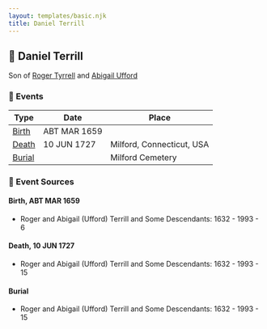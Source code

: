 ```yaml
---
layout: templates/basic.njk
title: Daniel Terrill
---
```

## 🔵 Daniel Terrill

Son of [Roger Tyrrell](/people/2/2108514) and [Abigail Ufford](/people/9/99473444)

### 📆 Events

Type | Date | Place
------ | ------ | ------
[Birth](#event-a9c77a38-6838-4eeb-9325-c759809bc2ea) | ABT MAR 1659 |
[Death](#event-758dd997-5be6-4692-bfaf-603300bbe1db) | 10 JUN 1727 | Milford, Connecticut, USA
[Burial](#event-b6d0a0ce-fb93-45f4-bbfa-d209bad2001c) |  | Milford Cemetery

### 📰 Event Sources

#### <a id="event-a9c77a38-6838-4eeb-9325-c759809bc2ea"></a> Birth, ABT MAR 1659
* Roger and Abigail (Ufford) Terrill and Some Descendants: 1632 - 1993  - 6

#### <a id="event-758dd997-5be6-4692-bfaf-603300bbe1db"></a> Death, 10 JUN 1727
* Roger and Abigail (Ufford) Terrill and Some Descendants: 1632 - 1993  - 15

#### <a id="event-b6d0a0ce-fb93-45f4-bbfa-d209bad2001c"></a> Burial
* Roger and Abigail (Ufford) Terrill and Some Descendants: 1632 - 1993  - 15